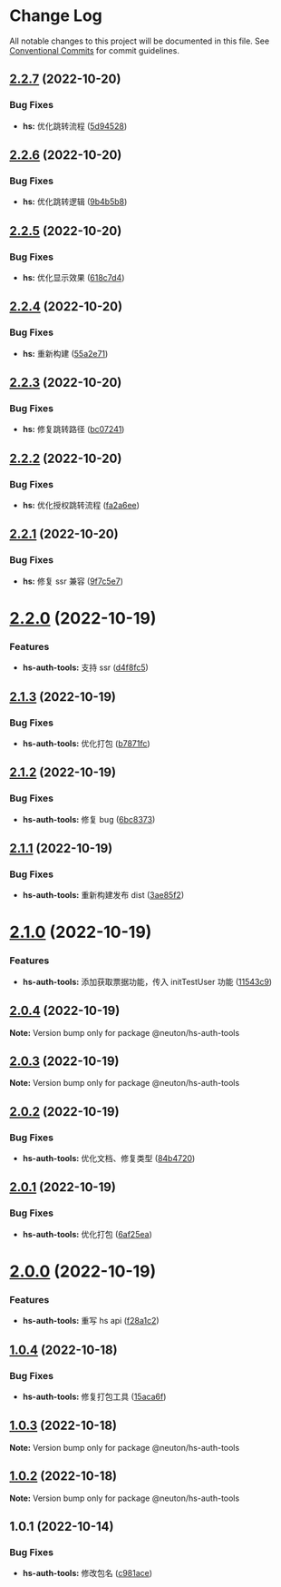 # Change Log

All notable changes to this project will be documented in this file.
See [Conventional Commits](https://conventionalcommits.org) for commit guidelines.

## [2.2.7](https://gitee.com/ningdongyiliao/neuton-toolkit/compare/@neuton/hs-auth-tools@2.2.6...@neuton/hs-auth-tools@2.2.7) (2022-10-20)

### Bug Fixes

- **hs:** 优化跳转流程 ([5d94528](https://gitee.com/ningdongyiliao/neuton-toolkit/commits/5d94528e23d47aa6020707323f3d33781c513d80))

## [2.2.6](https://gitee.com/ningdongyiliao/neuton-toolkit/compare/@neuton/hs-auth-tools@2.2.5...@neuton/hs-auth-tools@2.2.6) (2022-10-20)

### Bug Fixes

- **hs:** 优化跳转逻辑 ([9b4b5b8](https://gitee.com/ningdongyiliao/neuton-toolkit/commits/9b4b5b89170d821b3396a21283efe500e868029b))

## [2.2.5](https://gitee.com/ningdongyiliao/neuton-toolkit/compare/@neuton/hs-auth-tools@2.2.4...@neuton/hs-auth-tools@2.2.5) (2022-10-20)

### Bug Fixes

- **hs:** 优化显示效果 ([618c7d4](https://gitee.com/ningdongyiliao/neuton-toolkit/commits/618c7d40707f18c5f230f34d15668e008290577f))

## [2.2.4](https://gitee.com/ningdongyiliao/neuton-toolkit/compare/@neuton/hs-auth-tools@2.2.3...@neuton/hs-auth-tools@2.2.4) (2022-10-20)

### Bug Fixes

- **hs:** 重新构建 ([55a2e71](https://gitee.com/ningdongyiliao/neuton-toolkit/commits/55a2e71ca3e2c4f96b5677bacacd48649679a760))

## [2.2.3](https://gitee.com/ningdongyiliao/neuton-toolkit/compare/@neuton/hs-auth-tools@2.2.2...@neuton/hs-auth-tools@2.2.3) (2022-10-20)

### Bug Fixes

- **hs:** 修复跳转路径 ([bc07241](https://gitee.com/ningdongyiliao/neuton-toolkit/commits/bc07241a95f7713e5eed1d4a8e22c6e669034720))

## [2.2.2](https://gitee.com/ningdongyiliao/neuton-toolkit/compare/@neuton/hs-auth-tools@2.2.1...@neuton/hs-auth-tools@2.2.2) (2022-10-20)

### Bug Fixes

- **hs:** 优化授权跳转流程 ([fa2a6ee](https://gitee.com/ningdongyiliao/neuton-toolkit/commits/fa2a6ee0f251099ae97afa0d39270e1b1d95f0a3))

## [2.2.1](https://gitee.com/ningdongyiliao/neuton-toolkit/compare/@neuton/hs-auth-tools@2.2.0...@neuton/hs-auth-tools@2.2.1) (2022-10-20)

### Bug Fixes

- **hs:** 修复 ssr 兼容 ([9f7c5e7](https://gitee.com/ningdongyiliao/neuton-toolkit/commits/9f7c5e736d15c6734c517ec0c54308146e77c9e1))

# [2.2.0](https://gitee.com/ningdongyiliao/neuton-toolkit/compare/@neuton/hs-auth-tools@2.1.3...@neuton/hs-auth-tools@2.2.0) (2022-10-19)

### Features

- **hs-auth-tools:** 支持 ssr ([d4f8fc5](https://gitee.com/ningdongyiliao/neuton-toolkit/commits/d4f8fc548ce8b6fb005e6bbab6f0357e22f8cb26))

## [2.1.3](https://gitee.com/ningdongyiliao/neuton-toolkit/compare/@neuton/hs-auth-tools@2.1.2...@neuton/hs-auth-tools@2.1.3) (2022-10-19)

### Bug Fixes

- **hs-auth-tools:** 优化打包 ([b7871fc](https://gitee.com/ningdongyiliao/neuton-toolkit/commits/b7871fcd5295a0f38da36bb180d8c0043d1bd691))

## [2.1.2](https://gitee.com/ningdongyiliao/neuton-toolkit/compare/@neuton/hs-auth-tools@2.1.1...@neuton/hs-auth-tools@2.1.2) (2022-10-19)

### Bug Fixes

- **hs-auth-tools:** 修复 bug ([6bc8373](https://gitee.com/ningdongyiliao/neuton-toolkit/commits/6bc83732b95c5c17b66ab95ca2f1f1867e64466e))

## [2.1.1](https://gitee.com/ningdongyiliao/neuton-toolkit/compare/@neuton/hs-auth-tools@2.1.0...@neuton/hs-auth-tools@2.1.1) (2022-10-19)

### Bug Fixes

- **hs-auth-tools:** 重新构建发布 dist ([3ae85f2](https://gitee.com/ningdongyiliao/neuton-toolkit/commits/3ae85f2a6efff6bb51e50aef01577bd84a58cb34))

# [2.1.0](https://gitee.com/ningdongyiliao/neuton-toolkit/compare/@neuton/hs-auth-tools@2.0.4...@neuton/hs-auth-tools@2.1.0) (2022-10-19)

### Features

- **hs-auth-tools:** 添加获取票据功能，传入 initTestUser 功能 ([11543c9](https://gitee.com/ningdongyiliao/neuton-toolkit/commits/11543c9cdce6d4c47c3aebf2d2790cff7e15aaaf))

## [2.0.4](https://gitee.com/ningdongyiliao/neuton-toolkit/compare/@neuton/hs-auth-tools@2.0.3...@neuton/hs-auth-tools@2.0.4) (2022-10-19)

**Note:** Version bump only for package @neuton/hs-auth-tools

## [2.0.3](https://gitee.com/ningdongyiliao/neuton-toolkit/compare/@neuton/hs-auth-tools@2.0.2...@neuton/hs-auth-tools@2.0.3) (2022-10-19)

**Note:** Version bump only for package @neuton/hs-auth-tools

## [2.0.2](https://gitee.com/ningdongyiliao/neuton-toolkit/compare/@neuton/hs-auth-tools@2.0.1...@neuton/hs-auth-tools@2.0.2) (2022-10-19)

### Bug Fixes

- **hs-auth-tools:** 优化文档、修复类型 ([84b4720](https://gitee.com/ningdongyiliao/neuton-toolkit/commits/84b4720837d871658ba0bbccebca5dc18c583cde))

## [2.0.1](https://gitee.com/ningdongyiliao/neuton-toolkit/compare/@neuton/hs-auth-tools@2.0.0...@neuton/hs-auth-tools@2.0.1) (2022-10-19)

### Bug Fixes

- **hs-auth-tools:** 优化打包 ([6af25ea](https://gitee.com/ningdongyiliao/neuton-toolkit/commits/6af25ea4de5d4d1927de1b46a449785e42c4c917))

# [2.0.0](https://gitee.com/ningdongyiliao/neuton-toolkit/compare/@neuton/hs-auth-tools@1.0.4...@neuton/hs-auth-tools@2.0.0) (2022-10-19)

### Features

- **hs-auth-tools:** 重写 hs api ([f28a1c2](https://gitee.com/ningdongyiliao/neuton-toolkit/commits/f28a1c21c48abde2ecaad3039fb3018ce7f902eb))

## [1.0.4](https://gitee.com/ningdongyiliao/neuton-toolkit/compare/@neuton/hs-auth-tools@1.0.3...@neuton/hs-auth-tools@1.0.4) (2022-10-18)

### Bug Fixes

- **hs-auth-tools:** 修复打包工具 ([15aca6f](https://gitee.com/ningdongyiliao/neuton-toolkit/commits/15aca6f53dd74adc77dbe8d86fa18b6ad02255ff))

## [1.0.3](https://gitee.com/ningdongyiliao/neuton-toolkit/compare/@neuton/hs-auth-tools@1.0.2...@neuton/hs-auth-tools@1.0.3) (2022-10-18)

**Note:** Version bump only for package @neuton/hs-auth-tools

## [1.0.2](https://gitee.com/ningdongyiliao/neuton-toolkit/compare/@neuton/hs-auth-tools@1.0.1...@neuton/hs-auth-tools@1.0.2) (2022-10-18)

**Note:** Version bump only for package @neuton/hs-auth-tools

## 1.0.1 (2022-10-14)

### Bug Fixes

- **hs-auth-tools:** 修改包名 ([c981ace](https://gitee.com/ningdongyiliao/neuton-toolkit/commits/c981acea832fcd1d9ff3add23ca180487d4d4abf))
